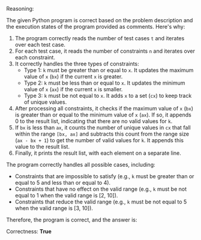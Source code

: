 Reasoning:

The given Python program is correct based on the problem description and the execution states of the program provided as comments. Here's why:

1. The program correctly reads the number of test cases `t` and iterates over each test case.
2. For each test case, it reads the number of constraints `n` and iterates over each constraint.
3. It correctly handles the three types of constraints:
	* Type 1: `k` must be greater than or equal to `x`. It updates the maximum value of `x` (`bx`) if the current `x` is greater.
	* Type 2: `k` must be less than or equal to `x`. It updates the minimum value of `x` (`ax`) if the current `x` is smaller.
	* Type 3: `k` must be not equal to `x`. It adds `x` to a set (`cx`) to keep track of unique values.
4. After processing all constraints, it checks if the maximum value of `x` (`bx`) is greater than or equal to the minimum value of `x` (`ax`). If so, it appends 0 to the result list, indicating that there are no valid values for `k`.
5. If `bx` is less than `ax`, it counts the number of unique values in `cx` that fall within the range `[bx, ax]` and subtracts this count from the range size (`ax - bx + 1`) to get the number of valid values for `k`. It appends this value to the result list.
6. Finally, it prints the result list, with each element on a separate line.

The program correctly handles all possible cases, including:

* Constraints that are impossible to satisfy (e.g., `k` must be greater than or equal to 5 and less than or equal to 4).
* Constraints that have no effect on the valid range (e.g., `k` must be not equal to 1 when the valid range is [2, 10]).
* Constraints that reduce the valid range (e.g., `k` must be not equal to 5 when the valid range is [3, 10]).

Therefore, the program is correct, and the answer is:

Correctness: **True**